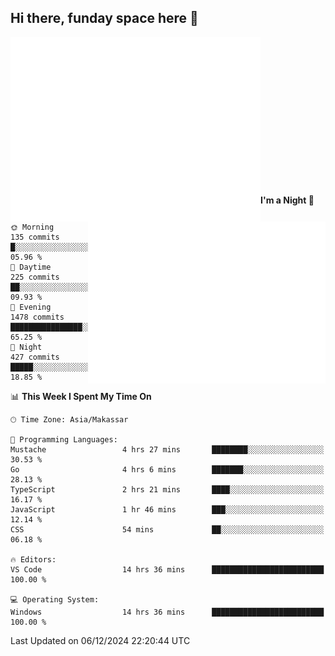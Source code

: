 ## Hi there, funday space here 🚀

<img align="left" width="400" alt="🌞" src="https://raw.githubusercontent.com/fhasnur/fhasnur/master/general.svg?token=ATQS65TR7ETTG5RLJUDIDBLBN34HE">
<img align="right" width="380" alt="🌞" src="https://raw.githubusercontent.com/fhasnur/fhasnur/master/statistics.svg?token=ATQS65TR7ETTG5RLJUDIDBLBN34HE">

<br><br><br><br><br><br><br><br><br><br><br><br><br><br>

<!--START_SECTION:waka-->
**I'm a Night 🦉** 

```text
🌞 Morning                135 commits         █░░░░░░░░░░░░░░░░░░░░░░░░   05.96 % 
🌆 Daytime                225 commits         ██░░░░░░░░░░░░░░░░░░░░░░░   09.93 % 
🌃 Evening                1478 commits        ████████████████░░░░░░░░░   65.25 % 
🌙 Night                  427 commits         █████░░░░░░░░░░░░░░░░░░░░   18.85 % 
```


📊 **This Week I Spent My Time On** 

```text
🕑︎ Time Zone: Asia/Makassar

💬 Programming Languages: 
Mustache                 4 hrs 27 mins       ████████░░░░░░░░░░░░░░░░░   30.53 % 
Go                       4 hrs 6 mins        ███████░░░░░░░░░░░░░░░░░░   28.13 % 
TypeScript               2 hrs 21 mins       ████░░░░░░░░░░░░░░░░░░░░░   16.17 % 
JavaScript               1 hr 46 mins        ███░░░░░░░░░░░░░░░░░░░░░░   12.14 % 
CSS                      54 mins             ██░░░░░░░░░░░░░░░░░░░░░░░   06.18 % 

🔥 Editors: 
VS Code                  14 hrs 36 mins      █████████████████████████   100.00 % 

💻 Operating System: 
Windows                  14 hrs 36 mins      █████████████████████████   100.00 % 
```


 Last Updated on 06/12/2024 22:20:44 UTC
<!--END_SECTION:waka-->

